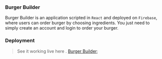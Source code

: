 ### Burger Builder
Burger Builder is an application scripted in `React`  and deployed on `Firebase`, where users can order burger by choosing ingredients. You just need to simply create an account and login to order your burger.

### Deployment
> See it working live here
> .
[Burger Builder](https://react-my-burger-bad4f.web.app);
